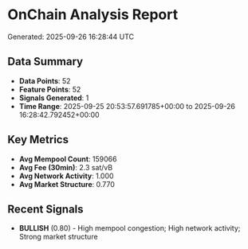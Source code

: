 # OnChain Analysis Report
Generated: 2025-09-26 16:28:44 UTC

## Data Summary
- **Data Points**: 52
- **Feature Points**: 52
- **Signals Generated**: 1
- **Time Range**: 2025-09-25 20:53:57.691785+00:00 to 2025-09-26 16:28:42.792452+00:00

## Key Metrics
- **Avg Mempool Count**: 159066
- **Avg Fee (30min)**: 2.3 sat/vB
- **Avg Network Activity**: 1.000
- **Avg Market Structure**: 0.770

## Recent Signals
- **BULLISH** (0.80) - High mempool congestion; High network activity; Strong market structure
